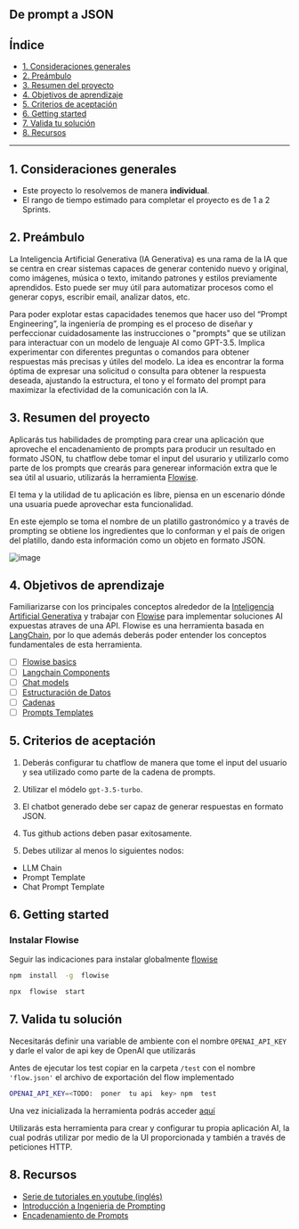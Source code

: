 ## De prompt a JSON

## Índice

- [1. Consideraciones generales](#1-consideraciones-generales)
- [2. Preámbulo](#2-preámbulo)
- [3. Resumen del proyecto](#3-resumen-del-proyecto)
- [4. Objetivos de aprendizaje](#4-objetivos-de-aprendizaje)
- [5. Criterios de aceptación](#5-criterios-de-aceptación)
- [6. Getting started](#6-getting-started)
- [7. Valida tu solución](#7-valida-tu-solución)
- [8. Recursos](#8-recursos)

---

## 1. Consideraciones generales

- Este proyecto lo resolvemos de manera **individual**.
- El rango de tiempo estimado para completar el proyecto es de 1 a 2 Sprints.

## 2. Preámbulo

La Inteligencia Artificial Generativa (IA Generativa) es una rama de la IA que
se centra en crear sistemas capaces de generar contenido nuevo y original, como
imágenes, música o texto, imitando patrones y estilos previamente aprendidos.
Esto puede ser muy útil para automatizar procesos como el generar copys,
escribir email, analizar datos, etc.

Para poder explotar estas capacidades tenemos que hacer uso del “Prompt
Engineering”, la ingeniería de promping es el proceso de diseñar y perfeccionar
cuidadosamente las instrucciones o "prompts" que se utilizan para interactuar
con un modelo de lenguaje AI como GPT-3.5. Implica experimentar con diferentes
preguntas o comandos para obtener respuestas más precisas y útiles del modelo.
La idea es encontrar la forma óptima de expresar una solicitud o consulta para
obtener la respuesta deseada, ajustando la estructura, el tono y el formato del
prompt para maximizar la efectividad de la comunicación con la IA.

## 3. Resumen del proyecto

Aplicarás tus habilidades de prompting para crear una aplicación que aproveche
el encadenamiento de prompts para producir un resultado en formato JSON, tu
chatflow debe tomar el input del usurario y utilizarlo como parte de los prompts
que crearás para generear información extra que le sea útil al usuario,
utilizarás la herramienta [Flowise](https://flowiseai.com/).

El tema y la utilidad de tu aplicación es libre, piensa en un escenario dónde
una usuaria puede aprovechar esta funcionalidad.

En este ejemplo se toma el nombre de un platillo gastronómico y a través de
prompting se obtiene los ingredientes que lo conforman y el país de origen del
platillo, dando esta información como un objeto en formato JSON.

![image](https://github.com/Laboratoria/curriculum/assets/5282075/801b660d-6c92-44ed-9735-0d401f5a3918)

## 4. Objetivos de aprendizaje

Familiarizarse con los principales conceptos alrededor de la
[Inteligencia Artificial Generativa](https://es.wikipedia.org/wiki/Inteligencia_artificial_generativa)
y trabajar con [Flowise](https://docs.flowiseai.com/) para implementar
soluciones AI expuestas atraves de una API.
Flowise es una herramienta basada en [LangChain](https://docs.langchain.com/docs/),
por lo que además deberás poder entender los conceptos fundamentales de esta
herramienta.

- [ ] [Flowise basics](https://www.youtube.com/watch?v=tD6fwQyUIJE&list=PL4HikwTaYE0HDOuXMm5sU6DH6_ZrHBLSJ)
- [ ] [Langchain Components](https://docs.langchain.com/docs/category/components)
- [ ] [Chat models](https://docs.flowiseai.com/chat-models)
- [ ] [Estructuración de Datos](https://learnprompting.org/es/docs/basic_applications/table_generation)
- [ ] [Cadenas](https://docs.langchain.com/docs/components/chains/)
- [ ] [Prompts Templates](https://docs.langchain.com/docs/components/prompts/)

## 5. Criterios de aceptación

1. Deberás configurar tu chatflow de manera que tome el input del usuario y sea
  utilizado como parte de la cadena de prompts.

2. Utilizar el módelo `gpt-3.5-turbo`.

3. El chatbot generado debe ser capaz de generar respuestas en formato JSON.

4. Tus github actions deben pasar exitosamente.

5. Debes utilizar al menos lo siguientes nodos:

- LLM Chain
- Prompt Template
- Chat Prompt Template

## 6. Getting started

### Instalar Flowise

Seguir las indicaciones para instalar globalmente [flowise](https://github.com/FlowiseAI/Flowise)

```bash
npm  install  -g  flowise

npx  flowise  start
```

## 7. Valida tu solución

Necesitarás definir una variable de ambiente con el nombre `OPENAI_API_KEY` y
darle el valor de api key de OpenAI que utilizarás

Antes de ejecutar los test copiar en la carpeta `/test` con el nombre
`'flow.json'` el archivo de exportación del flow implementado

```bash
OPENAI_API_KEY=<TODO:  poner  tu api  key> npm  test
```

Una vez inicializada la herramienta podrás acceder [aquí](http://localhost:3000/)

Utilizarás esta herramienta para crear y configurar tu propia aplicación AI,
la cual podrás utilizar por medio de la UI proporcionada y también a través de
peticiones HTTP.

## 8. Recursos

- [Serie de tutoriales en youtube (inglés)](https://www.youtube.com/watch?v=tD6fwQyUIJE&list=PL4HikwTaYE0HDOuXMm5sU6DH6_ZrHBLSJ)
- [Introducción a Ingenieria de Prompting](https://learnprompting.org/es/docs/basics/prompting)
- [Encadenamiento de Prompts](https://botpress.com/es/blog/what-is-ai-prompt-chaining#:~:text=Permite%20crear%20respuestas%20personalizadas%20basadas,mejora%20el%20compromiso%20del%20usuario.)
